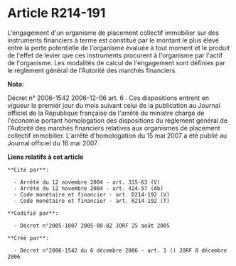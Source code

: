 # Article R214-191

L'engagement d'un organisme de placement collectif immobilier sur des instruments financiers à terme est constitué par le
montant le plus élevé entre la perte potentielle de l'organisme évaluée à tout moment et le produit de l'effet de levier que
ces instruments procurent à l'organisme par l'actif de l'organisme. Les modalités de calcul de l'engagement sont définies par
le règlement général de l'Autorité des marchés financiers.

**Nota:**

Décret n° 2006-1542 2006-12-06 art. 6 : Ces dispositions entrent en vigueur le premier jour du mois suivant celui de la
publication au Journal officiel de la République française de l'arrêté du ministre chargé de l'économie portant homologation
des dispositions du règlement général de l'Autorité des marchés financiers relatives aux organismes de placement collectif
immobilier. L'arrêté d'homologation du 15 mai 2007 a été publié au Journal officiel du 16 mai 2007.

**Liens relatifs à cet article**

	**Cité par**:

	  - Arrêté du 12 novembre 2004 - art. 315-63 (V)
	  - Arrêté du 12 novembre 2004 - art. 424-57 (Ab)
	  - Code monétaire et financier - art. D214-192 (V)
	  - Code monétaire et financier - art. R214-192 (T)

	**Codifié par**:

	  - Décret n°2005-1007 2005-08-02 JORF 25 août 2005

	**Créé par**:

	  - Décret n°2006-1542 du 6 décembre 2006 - art. 1 () JORF 8 décembre 2006
